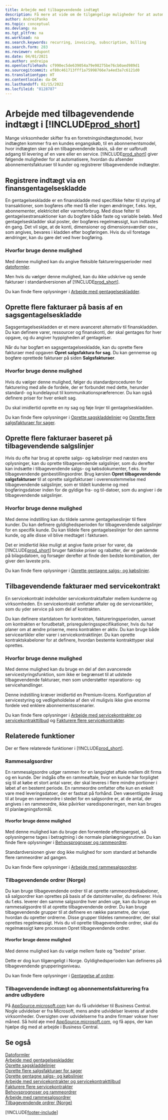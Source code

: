 ```yaml
---
title: Arbejde med tilbagevendende indtægt
description: Få mere at vide om de tilgængelige muligheder for at automatisere afsendelse af abonnementsfakturaer til kunder og registrering af tilbagevendende indtægter.
author: AndreiPanko
ms.topic: conceptual
ms.devlang: na
ms.tgt_pltfrm: na
ms.workload: na
ms.search.keywords: recurring, invoicing, subscription, billing
ms.search.form: 283
ms.reviewer: edupont
ms.date: 04/01/2021
ms.author: andreipa
ms.openlocfilehash: cf990ec5de639054a79e98275be76cb0aed989d1
ms.sourcegitcommit: ef80c461713fff1a75998766e7a4ed3a7c6121d0
ms.translationtype: HT
ms.contentlocale: da-DK
ms.lasthandoff: 02/15/2022
ms.locfileid: "8128787"
---
```

# <a name="work-with-recurring-revenue-in-prod_short"></a>Arbejde med tilbagevendende indtægt i [!INCLUDE[prod_short](includes/prod_short.md)]

Mange virksomheder skifter fra en forretningsindtægtsmodel, hvor indtægten kommer fra en kundes engangskøb, til en abonnementsmodel, hvor indtægten sker på en tilbagevendende basis, så der er uafbrudt adgang til levering af en vare eller en service.
[!INCLUDE[prod_short](includes/prod_short.md)] giver følgende muligheder for at automatisere, hvordan du afsender abonnementsfakturaer til kunder og registrerer tilbagevendende indtægter. 

## <a name="register-revenue-with-a-recurring-general-journal"></a>Registrere indtægt via en finansgentagelseskladde

En gentagelseskladde er en finanskladde med specifikke felter til styring af transaktioner, som bogføres ofte med få eller ingen ændringer, f.eks. leje, abonnementer, elektricitet eller varmeforbrug. Med disse felter til gentagelsestransaktioner kan du bogføre både faste og variable beløb. Med gentagelseskladder skal poster, der bogføres regelmæssigt, kun indtastes én gang. Det vil sige, at de konti, dimensioner og dimensionsværdier osv., som angives, bevares i kladden efter bogføringen. Hvis du vil foretage ændringer, kan du gøre det ved hver bogføring.

### <a name="why-use-this-option"></a>Hvorfor bruge denne mulighed

Med denne mulighed kan du angive fleksible faktureringsperioder med [datoformler](ui-enter-date-ranges.md#using-date-formulas).

Men hvis du vælger denne mulighed, kan du ikke udskrive og sende fakturaer i standardversionen af [!INCLUDE[prod_short](includes/prod_short.md)].  

Du kan finde flere oplysninger i [Arbejde med gentagelseskladder](ui-work-general-journals.md#working-with-recurring-journals).  

## <a name="create-multiple-invoices-based-on-a-recurring-job-journal"></a>Oprette flere fakturaer på basis af en sagsgentagelseskladde

Sagsgentagelseskladden er et mere avanceret alternativ til finanskladden. Du kan definere varer, ressourcer og finanskonti, der skal gentages for hver opgave, og du angiver hyppigheden af gentagelser.  

Når du har bogført en sagsgentagelseskladde, kan du oprette flere fakturaer med opgaven **Opret salgsfaktura for sag**. Du kan gennemse og bogføre oprettede fakturaer på siden **Salgsfakturaer**.

### <a name="why-use-this-option"></a>Hvorfor bruge denne mulighed

Hvis du vælger denne mulighed, følger du standardproceduren for fakturering med alle de fordele, der er forbundet med dette, herunder standard- og kundelayout til kommunikationspræferencer. Du kan også definere priser for hver enkelt sag.

Du skal imidlertid oprette en ny sag og føje linjer til gentagelseskladden. 

Du kan finde flere oplysninger i [Oprette sagskladdelinjer](projects-how-record-job-usage.md#to-create-job-journal-lines-manually) og [Oprette flere salgsfakturaer for sager](projects-how-invoice-jobs.md#to-create-multiple-job-sales-invoices).

## <a name="create-multiple-invoices-based-on-recurring-sales-lines"></a>Oprette flere fakturaer baseret på tilbagevendende salgslinjer

Hvis du ofte har brug at oprette salgs- og købslinjer med næsten ens oplysninger, kan du oprette tilbagevendende salgslinjer, som du derefter kan indsætte i tilbagevendende salgs- og købsdokumenter, f.eks. for tilbagevendende genbestillingsordrer. Brug kørslen **Opret tilbagevendende salgsfakturaer** til at oprette salgsfakturaer i overensstemmelse med tilbagevendende salgslinjer, som er tildelt kunderne og med bogføringsdatoer inden for de gyldige fra- og til-datoer, som du angiver i de tilbagevendende salgslinjer.  

### <a name="why-use-this-option"></a>Hvorfor bruge denne mulighed

Med denne indstilling kan du tildele samme gentagelseslinjer til flere kunder. Du kan definere gyldighedsperioden for tilbagevendende salgslinjer for en specifik kunde. Du kan tildele flere gentagelseslinjer for den samme kunde, og alle disse vil blive medtaget i fakturaen.

Det er imidlertid ikke muligt at angive faste priser for varer, da [!INCLUDE[prod_short](includes/prod_short.md)] bruger faktiske priser og rabatter, der er gældende på bilagsdatoen, og forsøger derefter at finde den bedste kombination, der giver den laveste pris.  

Du kan finde flere oplysninger i [Oprette gentagne salgs- og købslinjer](sales-how-work-standard-lines.md).

## <a name="recurring-invoices-with-service-contract"></a>Tilbagevendende fakturaer med servicekontrakt

En servicekontrakt indeholder servicekontraktaftaler mellem kunderne og virksomheden. En servicekontrakt omfatter aftaler og de serviceartikler, som du yder service på som del af kontrakten.  

Du kan definere startdatoen for kontrakten, faktureringsperioden, uanset om kontrakten er forudbetalt, prisreguleringsspecifikationer, hvis du har planer om at ændre priserne, mens kontrakten er aktiv. Du kan bruge både serviceartikler eller varer i servicekontraktlinjer.
Du kan oprette kontraktskabeloner for at definere, hvordan bestemte kontrakttyper skal oprettes.  

### <a name="why-use-this-option"></a>Hvorfor bruge denne mulighed

Med denne mulighed kan du bruge en del af den avancerede servicestyringsfunktion, som ikke er begrænset til at udstede tilbagevendende fakturaer, men som understøtter reparations- og servicehandlinger.

Denne indstilling kræver imidlertid en Premium-licens. Konfiguration af servicestyring og vedligeholdelse af den vil muligvis ikke give enorme fordele ved enklere abonnementsscenarier.  

Du kan finde flere oplysninger i [Arbejde med servicekontrakter og servicekontrakttilbud](service-how-to-create-service-contracts-and-service-contract-quotes.md) og [Fakturere flere servicekontrakter](service-how-create-invoices.md#to-invoice-several-service-contracts).

## <a name="related-features"></a>Relaterede funktioner
Der er flere relaterede funktioner i [!INCLUDE[prod_short](includes/prod_short.md)].

### <a name="blanket-sales-orders"></a>Rammesalgsordrer

En rammesalgsordre udgør rammen for en langsigtet aftale mellem dit firma og en kunde.
Der indgås ofte en rammeaftale, hvor en kunde har forpligtet sig til at købe et stort antal varer, der skal leveres i flere mindre portioner i løbet af en bestemt periode. En rammeordre omfatter ofte kun en enkelt vare med leveringsdatoer, der er fastsat på forhånd. Den væsentligste årsag til at bruge en rammeordre i stedet for en salgsordre er, at de antal, der angives i en rammeordre, ikke påvirker varedisponeringen, men kan bruges til planlægningsformål.

#### <a name="why-use-this-option"></a>Hvorfor bruge denne mulighed

Med denne mulighed kan du bruge den forventede efterspørgsel, så oplysningerne tages i betragtning i de normale planlægningsrutiner. Du kan finde flere oplysninger i [Behovsprognoser og rammeordrer](design-details-central-concepts-of-the-planning-system.md#demand-forecasts-and-blanket-orders).  

Standardversionen giver dog ikke mulighed for som standard at behandle flere rammeordrer ad gangen.

Du kan finde flere oplysninger i [Arbejde med rammesalgsordrer](sales-how-to-create-blanket-sales-orders.md).

### <a name="recurring-orders-norway"></a>Tilbagevendende ordrer (Norge)

Du kan bruge tilbagevendende ordrer til at oprette rammeordreskabeloner, så salgsordrer kan oprettes på basis af de datointervaller, du definerer. Hvis du f.eks. leverer den samme salgsordre hver anden uge, kan du bruge en rammesalgsordre til at oprette tilbagevendende ordrer.
Du kan bruge tilbagevendende grupper til at definere en række parametre, der viser, hvordan du opretter ordrerne. Disse grupper tildeles rammeordrer, der skal oprettes regelmæssigt. Hvis du vil oprette tilbagevendende ordrer, skal du regelmæssigt køre processen Opret tilbagevendende ordrer. 

#### <a name="why-use-this-option"></a>Hvorfor bruge denne mulighed

Med denne mulighed kan du vælge mellem faste og "bedste" priser.

Dette er dog kun tilgængeligt i Norge. Gyldighedsperioden kan defineres på tilbagevendende grupperingsniveau.

Du kan finde flere oplysninger i [Gentagelse af ordrer](LocalFunctionality/Norway/recurring-orders.md).

### <a name="recurring-revenue-and-subscription-billing-by-other-providers"></a>Tilbagevendende indtægt og abonnementsfakturering fra andre udbydere

På [AppSource.microsoft.com](https://appsource.microsoft.com/) kan du få udvidelser til Business Central. Nogle udvidelser er fra Microsoft, mens andre udvidelser leveres af andre virksomheder. Oversigten over udvidelserne fra andre firmaer vokser hver måned. Så hold øje med [AppSource.microsoft.com](https://go.microsoft.com/fwlink/?linkid=2081646), og få apps, der kan hjælpe dig med at arbejde i Business Central.  

## <a name="see-also"></a>Se også

[Datoformler](ui-enter-date-ranges.md#using-date-formulas)  
[Arbejde med gentagelseskladder](ui-work-general-journals.md#working-with-recurring-journals)  
[Oprette sagskladdelinjer](projects-how-record-job-usage.md#to-create-job-journal-lines-manually)  
[Oprette flere salgsfakturaer for sager](projects-how-invoice-jobs.md#to-create-multiple-job-sales-invoices)  
[Oprette gentagne salgs- og købslinjer](sales-how-work-standard-lines.md)  
[Arbejde med servicekontrakter og servicekontrakttilbud](service-how-to-create-service-contracts-and-service-contract-quotes.md)  
[Fakturere flere servicekontrakter](service-how-create-invoices.md#to-invoice-several-service-contracts)  
[Behovsprognoser og rammeordrer](design-details-central-concepts-of-the-planning-system.md#demand-forecasts-and-blanket-orders)  
[Arbejde med rammesalgsordrer](sales-how-to-create-blanket-sales-orders.md)  
[Tilbagevendende ordrer (Norge)](LocalFunctionality/Norway/recurring-orders.md)  


[!INCLUDE[footer-include](includes/footer-banner.md)]